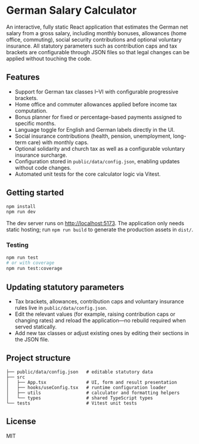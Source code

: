# German Salary Calculator

An interactive, fully static React application that estimates the German net salary from a gross salary, including monthly bonuses, allowances (home office, commuting), social security contributions and optional voluntary insurance. All statutory parameters such as contribution caps and tax brackets are configurable through JSON files so that legal changes can be applied without touching the code.

## Features

- Support for German tax classes I–VI with configurable progressive brackets.
- Home office and commuter allowances applied before income tax computation.
- Bonus planner for fixed or percentage-based payments assigned to specific months.
- Language toggle for English and German labels directly in the UI.
- Social insurance contributions (health, pension, unemployment, long-term care) with monthly caps.
- Optional solidarity and church tax as well as a configurable voluntary insurance surcharge.
- Configuration stored in `public/data/config.json`, enabling updates without code changes.
- Automated unit tests for the core calculator logic via Vitest.

## Getting started

```bash
npm install
npm run dev
```

The dev server runs on [http://localhost:5173](http://localhost:5173). The application only needs static hosting; run `npm run build` to generate the production assets in `dist/`.

### Testing

```bash
npm run test
# or with coverage
npm run test:coverage
```

## Updating statutory parameters

- Tax brackets, allowances, contribution caps and voluntary insurance rules live in `public/data/config.json`.
- Edit the relevant values (for example, raising contribution caps or changing rates) and reload the application—no rebuild required when served statically.
- Add new tax classes or adjust existing ones by editing their sections in the JSON file.

## Project structure

```
├── public/data/config.json   # editable statutory data
├── src
│   ├── App.tsx               # UI, form and result presentation
│   ├── hooks/useConfig.tsx   # runtime configuration loader
│   ├── utils                 # calculator and formatting helpers
│   └── types                 # shared TypeScript types
└── tests                     # Vitest unit tests
```

## License

MIT
